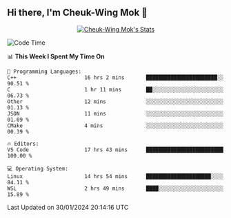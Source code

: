 ## Hi there, I'm Cheuk-Wing Mok 👋

<!--
**mozro0327/mozro0327** is a ✨ _special_ ✨ repository because its `README.md` (this file) appears on your GitHub profile.

Here are some ideas to get you started:

- 🔭 I’m currently working on ...
- 🌱 I’m currently learning ...
- 👯 I’m looking to collaborate on ...
- 🤔 I’m looking for help with ...
- 💬 Ask me about ...
- 📫 How to reach me: ...
- 😄 Pronouns: ...
- ⚡ Fun fact: ...
-->

<p align="center">
  <a href="https://github.com/mozro0327" class="rich-diff-level-one">
    <img src="https://github-readme-stats.vercel.app/api?username=mozro0327&title_color=333&text_color=777" alt="Cheuk-Wing Mok's Stats" >
    <!-- &hide=issues
    <img src="https://github-readme-stats.vercel.app/api?username=mozro0327&hide=issues&title_color=333&text_color=777" alt="Cheuk-Wing Mok's Stats" >
    -->
  </a>
</p>

<!--START_SECTION:waka-->
![Code Time](http://img.shields.io/badge/Code%20Time-2%2C304%20hrs-blue)

📊 **This Week I Spent My Time On** 

```text
💬 Programming Languages: 
C++                      16 hrs 2 mins       ███████████████████████░░   90.51 % 
C                        1 hr 11 mins        ██░░░░░░░░░░░░░░░░░░░░░░░   06.73 % 
Other                    12 mins             ░░░░░░░░░░░░░░░░░░░░░░░░░   01.13 % 
JSON                     11 mins             ░░░░░░░░░░░░░░░░░░░░░░░░░   01.09 % 
CMake                    4 mins              ░░░░░░░░░░░░░░░░░░░░░░░░░   00.39 % 

🔥 Editors: 
VS Code                  17 hrs 43 mins      █████████████████████████   100.00 % 

💻 Operating System: 
Linux                    14 hrs 54 mins      █████████████████████░░░░   84.11 % 
WSL                      2 hrs 49 mins       ████░░░░░░░░░░░░░░░░░░░░░   15.89 % 
```


 Last Updated on 30/01/2024 20:14:16 UTC
<!--END_SECTION:waka-->
